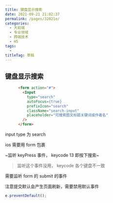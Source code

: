 ```yaml
---
title: 键盘显示搜索
date: 2021-09-21 21:02:37
permalink: /pages/32021e/
categories: 
  - 大前端
  - 专业领域
  - 跨端技术
  - H5
tags: 
  - 
titleTag: 草稿
---
```

## 键盘显示搜索

```html
      <form action="#">
        <Input
          type="search"
          autoFocus={true}
          prefixIcon="search"
          className="search-input"
          placeholder="可搜索图文标题关键词或作者名"
        />
      </form>
```
input type 为 search

ios 需要用 form 包裹

~监听 keyPress 事件， keycode 13 即按下搜索~
> 监听这个事件没用， keycode 各个键盘不一致

需要监听 form 的 submit 的事件

注意提交默认会产生页面刷新，需要禁用默认事件
```js
e.preventDefault();
```